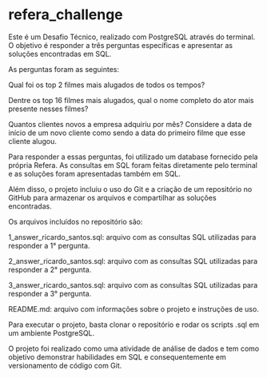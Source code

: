 # refera_challenge
Este é um Desafio Técnico, realizado com PostgreSQL através do terminal. O objetivo é responder a três perguntas específicas e apresentar as soluções encontradas em SQL.

As perguntas foram as seguintes:

Qual foi os top 2 filmes mais alugados de todos os tempos?

Dentre os top 16 filmes mais alugados, qual o nome completo do ator mais presente nesses filmes?

Quantos clientes novos a empresa adquiriu por mês? Considere a data de início de um novo cliente como sendo a data do primeiro filme que esse cliente alugou.

Para responder a essas perguntas, foi utilizado um database fornecido pela própria Refera. As consultas em SQL foram feitas diretamente pelo terminal e as soluções foram apresentadas também em SQL.

Além disso, o projeto incluiu o uso do Git e a criação de um repositório no GitHub para armazenar os arquivos e compartilhar as soluções encontradas.

Os arquivos incluídos no repositório são:

1_answer_ricardo_santos.sql: arquivo com as consultas SQL utilizadas para responder a 1° pergunta.

2_answer_ricardo_santos.sql: arquivo com as consultas SQL utilizadas para responder a 2° pergunta.

3_answer_ricardo_santos.sql: arquivo com as consultas SQL utilizadas para responder a 3° pergunta.

README.md: arquivo com informações sobre o projeto e instruções de uso.

Para executar o projeto, basta clonar o repositório e rodar os scripts .sql em um ambiente PostgreSQL.

O projeto foi realizado como uma atividade de análise de dados e tem como objetivo demonstrar habilidades em SQL e consequentemente em versionamento de código com Git.
